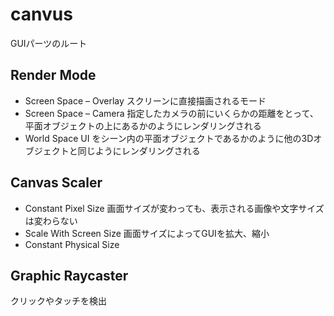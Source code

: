 
# canvus
GUIパーツのルート

## Render Mode
* Screen Space – Overlay
スクリーンに直接描画されるモード
* Screen Space – Camera
指定したカメラの前にいくらかの距離をとって、平面オブジェクトの上にあるかのようにレンダリングされる
* World Space
UI をシーン内の平面オブジェクトであるかのように他の3Dオブジェクトと同じようにレンダリングされる

## Canvas Scaler 
* Constant Pixel Size
画面サイズが変わっても、表示される画像や文字サイズは変わらない
* Scale With Screen Size
画面サイズによってGUIを拡大、縮小
* Constant Physical Size

## Graphic Raycaster
クリックやタッチを検出

# 